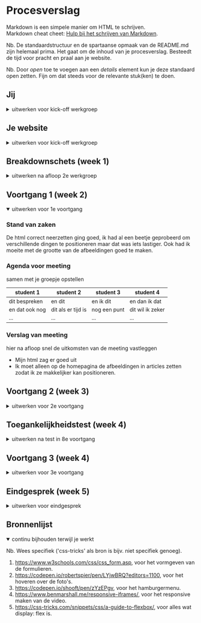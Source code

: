# Procesverslag
Markdown is een simpele manier om HTML te schrijven.  
Markdown cheat cheet: [Hulp bij het schrijven van Markdown](https://github.com/adam-p/markdown-here/wiki/Markdown-Cheatsheet).

Nb. De standaardstructuur en de spartaanse opmaak van de README.md zijn helemaal prima. Het gaat om de inhoud van je procesverslag. Besteedt de tijd voor pracht en praal aan je website.

Nb. Door *open* toe te voegen aan een *details* element kun je deze standaard open zetten. Fijn om dat steeds voor de relevante stuk(ken) te doen.





## Jij

<details>
<summary>uitwerken voor kick-off werkgroep</summary>

### Auteur:
Mila Smit

#### Je startniveau:
blauw

#### Je focus:
responsive
 
</details>





## Je website

<details>
<summary>uitwerken voor kick-off werkgroep</summary>

### Je opdracht:
Pleasing.com

#### Screenshot(s) van de eerste pagina (small screen): 
Hoofdpagina  
<img src="./images/hoofdpaginapleasing.jpg" width="375px" alt="omschrijving van de pagina">

#### Screenshot(s) van de tweede pagina (small screen):
Detailpagina van The Pleasing Pen 
<img src="./images/detailpagina-pleasingpen.jpg" width="375px" alt="omschrijving van de pagina">
 
</details>



## Breakdownschets (week 1)

<details>
<summary>uitwerken na afloop 2e werkgroep</summary>

### de hele pagina: 
<img src="images/breakdownschetshoofdpagina.png" width="375px" alt="breakdown van de hoofdpagina">

### de tweede pagina: 
<img src="images/breakdownschetspleasingpen.png" width="375px" alt="breakdown van de detailpagina">

### een dynamisch deel: 
<img src="images/menubreakdown.png" width="375px" alt="breakdown van een dynamisch deel">

</details>





## Voortgang 1 (week 2)

<details open>
<summary>uitwerken voor 1e voortgang</summary>

### Stand van zaken
De html correct neerzetten ging goed, ik had al een beetje geprobeerd om verschillende dingen te positioneren maar dat was iets lastiger. Ook had ik moeite met de grootte van de afbeeldingen goed te maken. 

### Agenda voor meeting
samen met je groepje opstellen

| student 1      | student 2          | student 3    | student 4        |
| ---            | ---                | ---          | ---              |
| dit bespreken  | en dit             | en ik dit    | en dan ik dat    |
| en dat ook nog | dit als er tijd is | nog een punt | dit wil ik zeker |
| ...            | ...                | ...          | ...              |


### Verslag van meeting
hier na afloop snel de uitkomsten van de meeting vastleggen

- Mijn html zag er goed uit
- Ik moet alleen op de homepagina de afbeeldingen in articles zetten zodat ik ze makkelijker kan positioneren.



</details>





## Voortgang 2 (week 3)

<details>
<summary>uitwerken voor 2e voortgang</summary>

### Stand van zaken
De foto's in een grid zetten was vrij makkelijk, en het ging ook goed om een hamburgermenu te maken. Ik heb daarvoor de opdracht gevolgd die op dlo staat. Ik heb wel een beetje moeite met de groottes van de afbeeldingen, want iconen wil ik kleiner hebben dan andere afbeeldingen. Het is ook nogal lastig om de afbeeldingen te veranderen als er gehoverd wordt.

<img src="images/hoverenoverhomepagina.jpg" width="375px" alt="de homepagina als je er overheen hovert">


### Agenda voor meeting
samen met je groepje opstellen

| Mila           | student 2          | student 3    | student 4        |
| ---            | ---                | ---          | ---              |
| Ik heb mijn section een grid gegevenmaar dan ziet dat er ook zo uit op mijn tweede pagina  |
| | ...                | ...          | ...              |
|<img src="images/fotovan2epagina.jpg" width="375px" alt="de tweede pagina door het grid op de homepagina">
|Moet ik van de buttons een linkje maken of niet?
|Alles hovered in een keer, hoe verander ik dat?
<img src="images/codehoveren.jpg" width="375px" alt="de code waardoor alles in een keer hovert">

### Verslag van meeting
hier na afloop snel de uitkomsten van de meeting vastleggen

- de sections kan ik een class geven zodat ik ze apart kan stylen
- ik had gebruik gemaakt van divs om classes te geven aan de normale state en de hover state op de homepagina, maar ik kan daar beter ul gebruiken.
- de header zou ik ook in een ul kunnen zetten, dat ziet er netter uit. 
- Rowin heeft mij geholpen om de articles niet allemaal tegelijk te veranderen. Nu verandert alleen het stukje waar je overheen hovert
<img src="images/codemetdivs.jpg" width="375px" alt="divs in plaats van ul">
</details>





## Toegankelijkheidstest (week 4)

<details>
<summary>uitwerken na test in 8e voortgang</summary>

### Bevindingen
Lijst met je bevindingen die in de test naar voren kwamen:

VoiceOver:
- De VoiceOver las de website goed door, ook in de goede volgorde. Alleen de ingeklapte stukjes tekst niet (wat logisch is denk ik, want dan moet je erop klikken)

Toetsenbord:
- De navigatie kan niet geopend worden met het toetsenbord
- Als de navigatie wel geopend wordt, dan werkt de focus state wel voor de linkjes, maar het valt niet heel erg op.
- Als je hovert over de plaatjes zie je wel de focus state
- De navigatie in de footer wordt overgeslagen

Brillen:
- Met de bril 'Diabetic Eye Disease' kun je de website wel goed lezen, maar met de bril 'Blur/Glare' was de normale tekst te klein, en je kon de witte tekst op de grijze achtergrond niet goed lezen.

### Navigatie openen met toetsenbord
Als je met de tab door de website heen gaat, kun je niet op de menu knop drukken.

Ik denk dat het opgelost kan worden door een a te maken van de img, want het is nu alleen een img.
<img src="images/fotomenu_img.jpg" width="375px" alt="een foto van het menu element">

#### Focus state niet opvallend 
De focus state in de navigatie is nu niet heel opvallend.

Dit kan opgelost worden door het opvallender te maken met css.

<img src="images/fotofocusstate.jpg" width="375px" alt="de focus state in de navigatie">


#### Navigatie footer 
De navigatie in de footer wordt overgeslagen, en dat komt omdat het eigenlijk geen navigatie is, ik heb er gewoon een lijst van gemaakt, maar als ik er linkjes aan toevoeg, doet hij het waarschijnlijk wel.

<img src="images/fotonavigatiefooter.jpg" width="375px" alt="de code voor de navigatie in de footer">


#### Tekst niet goed leesbaar 
Met een van de brillen op, kon je de tekst op de site niet goed lezen, op een telefoon zou de tekst wel groot genoeg zijn waarschijnlijk, maar voor op een desktop moet het wel groter. Ook was het kleurcontrast niet groot genoeg tussen wit en lichtgrijs (logisch).

Dit kan opgelost worden door het lettertype groter te maken, en de kleuren aan te passen waardoor het wel leesbaar wordt.

</details>





## Voortgang 3 (week 4)

<details>
<summary>uitwerken voor 3e voortgang</summary>

### Stand van zaken
Ik had zelf best wel moeite om de hoverstate goed vorm te geven op de homepagina, dus ik heb aan Robert gevraagd of hij mij daarmee kon helpen, en toen is het gelukt. Ook had ik onder sommige afbeeldingen nog een kleine zwarte balk, die er niet moet zijn, en dat heb ik weggehaald.

<img src="images/fotocodezwartebalkjes.jpg" width="375px" alt="de code waardoor de zwarte balkjes verdwijnen">

Daarnaast heb ik op de pleasing pen pagina een afbeelding die bovenaan staat als het een klein scherm is, maar als het scherm groter wordt, komt hij links bij de andere afbeeldingen te staan, en ik wist niet hoe ik dat voor elkaar moest krijgen, dus ik heb hulp gevraagd aan Rowin, en nu heb ik de afbeelding er twee keer in staan, en op een klein scherm is de ene niet zichtbaar, en op een groot scherm is de ander niet zichtbaar. 

<img src="images/fotocodetweeafbeeldingen.jpg" width="375px" alt="de code voor de twee afbeeldingen">

Verder heb ik de laatste vormgevingsdingen gedaan aan de website, vooral op de pleasingpagina, zoals witte balkjes tussen de details plaatsen, en de verschillende states vormgeven. Daar moet ik wel nog wat extra aandacht aan besteden.


### Agenda voor meeting
samen met je groepje opstellen

| Mila             | student 2          | student 3    | student 4        |
| ---              | ---                | ---          | ---              |
| Ik heb eigenlijk | en dit             | en ik dit    | en dan ik dat    |
| geen vragen..    | dit als er tijd is | nog een punt | dit wil ik zeker |
|                  | ...                | ...          | ...              |


### Verslag van meeting
hier na afloop snel de uitkomsten van de meeting vastleggen

- De enigste article die raar doet, is die van de pleasing pen, dus Martijn heeft gezegd dat ik die apart kan aanroepen en daar gewoon een hoogte aan kan geven, dus dat heb ik gedaan.
- Verder zag alles er goed uit.

</details>





## Eindgesprek (week 5)

<details>
<summary>uitwerken voor eindgesprek</summary>

### Stand van zaken
Het lukte niet heel erg om de video goed te positioneren, ik had het op meerdere websites opgezocht. De laatste website die ik zag heeft me geholpen. Toen stond de video eindelijk goed, en toen kwam ik erachter dat als de muis op de video staat, je niet kunt scrollen. Dit heb ik ook op meerdere websites opgezocht, en niks had geholpen. Toen heb ik het aan mijn broer gevraagd en die zei dat ik 'pointer-events: none' moest gebruiken. 

Verder moest ik de site nog responsive maken, en dat ging eigenlijk heel makkelijk. Ik heb een aantal states nog wat duidelijker gemaakt, omdat uit de toegankelijksheidtest kwam dat sommigen nog niet duidelijk waren. Ook heb ik het lettertype vergroot bij een groter beeldscherm. Op de telefoon vind ik het namelijk wel goed leesbaar. Als laatste heb ik nog van het menu een button gemaakt, omdat hij anders wordt overgeslagen als je met het toetsenbord door de site heen gaat. 

### Screenshot(s)

hier screenshot(s) van je eindresultaat

klein scherm homepagina:

<img src="images/kleinschermhomepagina.png" width="375px" alt="de homepagina op een klein scherm">

klein scherm pleasing pen pagina:

<img src="images/kleinschermpleasingpen.png" width="375px" alt="de pleasing pen pagina op een klein scherm">

groot scherm homepagina:

<img src="images/grootschermhomepagina.png" width="375px" alt="de homepagina op een groot scherm">

groot scherm pleasing pen pagina:

<img src="images/grootschermpleasingpen" width="375px" alt="de pleasing pen pagina op een groot scherm">

</details>





## Bronnenlijst

<details open>
<summary>continu bijhouden terwijl je werkt</summary>

Nb. Wees specifiek ('css-tricks' als bron is bijv. niet specifiek genoeg).

1. https://www.w3schools.com/css/css_form.asp, voor het vormgeven van de formulieren.
2. https://codepen.io/robertspier/pen/LYjwBRQ?editors=1100, voor het hoveren over de foto's.
3. https://codepen.io/shooft/pen/zYzEPgv, voor het hamburgermenu.
4. https://www.benmarshall.me/responsive-iframes/, voor het responsive maken van de video.
5. https://css-tricks.com/snippets/css/a-guide-to-flexbox/, voor alles wat display: flex is.

</details>